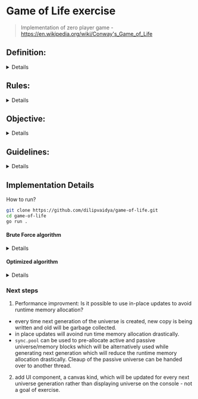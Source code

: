# Game of Life exercise
> Implementation of zero player game - https://en.wikipedia.org/wiki/Conway's_Game_of_Life

## Definition​:
<details>

<p>
The universe of the Game of Life is an infinite two­dimensional orthogonal grid of square cells, each of
which is in one of two possible states, alive​ or dead.​ Every cell interacts with its eight neighbours, which
are the cells that are horizontally, vertically, or diagonally adjacent.
</p>

</details>

## Rules​:
<details>

At each step in time, the following transitions occur:
1. Any live cell with fewer than two live neighbours dies​, as if caused by under­population.
2. Any live cell with two or three live neighbours lives​ on to the next generation.
3. Any live cell with more than three live neighbours dies​, as if by overcrowding.
4. Any dead cell with exactly three live neighbours becomes a live cell,​ as if by reproduction.

<p>
The initial pattern constitutes the seed of the system. The first generation is created by applying the above
rules simultaneously to every cell in the seed—births and deaths occur simultaneously, and the discrete
moment at which this happens is sometimes called a tick (in other words, each generation is a pure
function of the preceding one). The rules continue to be applied repeatedly to create further generations.
</p>

</details>

## Objective​:
<details>

1. Implement game of life data structures and algorithm
2. Demonstrate that game of life algorithm works

> Note: the program has to run and work properly (working program is better than in­progress design).

> Note: use a ‘Glider’ pattern placed in the middle of 25x25 cell universe for this exercise.
</details>

## Guidelines:
<details>

1. Please limit yourself to no more than 2 hours for this exercise.
2. Use any language and/or frameworks you’d like.
3. No actual “UI” is required ­ console output is fine.
4. Be ready to explain your design decisions and how you might improve/expand upon your solution.
5. Please submit your solution using Github or Dropbox or Google Drive or etc.
6. Include any setup details as needed to make your solution run.
7. Please email us if you have any questions.
</details>

## Implementation Details
How to run?
```bash
git clone https://github.com/dilipvaidya/game-of-life.git
cd game-of-life
go run .
```


#### Brute Force algorithm
<details>

1. Let's call a game grid as `universe` which is a 2-dimentional array of integers with possibility of only binary values - either '1' (live) or '0' (dead). Every time tick will hold the current copy of the universe.
2. While producing next generation at next tick, a new universe will be constrcuted of same original size. Original/previois snapshot of universe will be traversed and the game rules will be applied to find the possible values for new universe (cells are dead or alive)
3. Before calculating next generation of universe, a original/previous universe will be traversed to find an alive and dead neighbours of each of the cell (8 neighbours) which then further will be traverse to finalize the cell values in new universe.

##### Time and Space Complexity

<p>

Assume there are `n` number of rows and `m` number of columns in the universe
1. Time complexity: 
> O(n x m x 8) -> O(n x m); for every cell, 8 neighbours will be travelled in constant time.
2. Space Complexity:
> O(n x m x 8) -> O(n x m); for every cell, 8 neighbours will be travelled in constant time

##### limitations
1. This solution won't scale well for larger sparse grid with values of `n` and `m` in 1000.

</details>

#### Optimized algorithm
<details>

> Hint: What if the universe grid is sparse with alive cells?

1. Let's call a game grid as a `universe` which is optimized to store only alive cells - set. Only cell that is maintaining its aliveness from previous generation or the cell that is reviving from dead will be added into the set.
2. While producing next generation universe, algorithm will - 
- generate a map of the neighbours to the alive node as key and count of their alive neighbours as value, 
- iterate over this map to find out if it can be revived (currently dead with 3 live neighbours), and add into set if so. 
- iterate over the alive cell's set to find if any of them will remain alive or will die per their count of alive neighbours (map above).

##### Time and Space Complexity

<p>

Assume there are `l` alive cells in the universe at current generation and alive cells are controlled to max `l`
1. Time complexity: 
> O(l x 8) -> O(l); for every cell, 8 neighbours will be travelled in constant time
2. Space Complexity: 
> O(l x 8) -> O(l); for every cell, 8 neighbours will be travelled in constant time


##### performance benchmark:
<details>

<p>

Performance benchmarks below proves, with optimized data structure and algorithm, running time is totally depend on the number of alive cells and not on the size of the universe grid.

1. Benchmark: 100X100 grid with glider pattern (5 out of 10000 cells alive)
    ```shell
    Running tool: /usr/local/go/bin/go test -benchmem -run=^$ -bench ^BenchmarkCreateNextGeneration_100x100_Glider$ github.com/dilipvaidya/game-of-life/gameoflife

    goos: darwin
    goarch: amd64
    pkg: github.com/dilipvaidya/game-of-life/gameoflife
    cpu: Intel(R) Core(TM) i7-9750H CPU @ 2.60GHz
    BenchmarkCreateNextGeneration_100x100_Glider-12    	  615019	      1882 ns/op	     705 B/op	       7 allocs/op
    PASS
    ok  	github.com/dilipvaidya/game-of-life/gameoflife	2.479s
    ```

2. 1000X1000 grid with glider pattern (5 out of 1000000 cells alive)
    ```shell
    Running tool: /usr/local/go/bin/go test -benchmem -run=^$ -bench ^BenchmarkCreateNextGeneration_1000x1000_Glider$ github.com/dilipvaidya/game-of-life/gameoflife

    goos: darwin
    goarch: amd64
    pkg: github.com/dilipvaidya/game-of-life/gameoflife
    cpu: Intel(R) Core(TM) i7-9750H CPU @ 2.60GHz
    BenchmarkCreateNextGeneration_1000x1000_Glider-12    	  636194	      1896 ns/op	     707 B/op	       7 allocs/op
    PASS
    ok  	github.com/dilipvaidya/game-of-life/gameoflife	2.582s
    ```

3. 100X100 grid with 50% live cells
    ```shell
    Running tool: /usr/local/go/bin/go test -benchmem -run=^$ -bench ^BenchmarkCreateNextGeneration_100x100$ github.com/dilipvaidya/game-of-life/gameoflife

    goos: darwin
    goarch: amd64
    pkg: github.com/dilipvaidya/game-of-life/gameoflife
    cpu: Intel(R) Core(TM) i7-9750H CPU @ 2.60GHz
    BenchmarkCreateNextGeneration_100x100-12    	    4142	    276222 ns/op	  168596 B/op	     114 allocs/op
    PASS
    ok  	github.com/dilipvaidya/game-of-life/gameoflife	3.065s
    ```

4. 1000X1000 grid with 50% live cells
    ```shell
    Running tool: /usr/local/go/bin/go test -benchmem -run=^$ -bench ^BenchmarkCreateNextGeneration_1000x1000$ github.com/dilipvaidya/game-of-life/gameoflife

    goos: darwin
    goarch: amd64
    pkg: github.com/dilipvaidya/game-of-life/gameoflife
    cpu: Intel(R) Core(TM) i7-9750H CPU @ 2.60GHz
    BenchmarkCreateNextGeneration_1000x1000-12    	      26	  39910036 ns/op	 8812968 B/op	    3033 allocs/op
    PASS
    ok  	github.com/dilipvaidya/game-of-life/gameoflife	10.706s
    ```
</p>

</details>

</details>

### Next steps
1. Performance improvment: Is it possible to use in-place updates to avoid runtime memory allocation? 
- every time next generation of the universe is created, new copy is being written and old will be garbage collected. 
- in place updates will avoind run time memory allocation drastically. 
- `sync.pool` can be used to pre-allocate active and passive universe/memory blocks which will be alternatively used while generating next generation which will reduce the runtime memory allocation drastically. Cleaup of the passive universe can be handed over to another thread. 
2. add UI component, a canvas kind, which will be updated for every next universe generation rather than displaying universe on the console - not a goal of exercise.